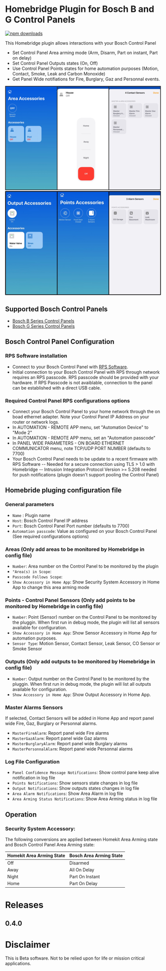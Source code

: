 
# Homebridge Plugin for Bosch B and G Control Panels
[![npm downloads](https://badgen.net/npm/dt/homebridge-boschcontrolpanel_bgseries)](https://www.npmjs.com/package/homebridge-boschcontrolpanel_bgseries)

This Homebridge plugin allows interactions with your Bosch Control Panel

* Set Control Panel Area arming mode (Arm, Disarm, Part on instant, Part on delay)
* Set Control Panel Outputs states (On, Off)
* Use Control Panel Points states for home automation purposes (Motion, Contact, Smoke, Leak and Carbon Monoxide)
* Get Panel Wide notifiations for Fire, Burglary, Gaz and Personnal events. 

![Screenshot](BCP0401.jpg)
![Screenshot](BCP0402.jpg)

## Supported Bosch Control Panels

* [Bosch B Series Control Panels](https://resources-boschsecurity-cdn.azureedge.net/public/documents/B_Series_Quick_Selec_Commercial_Brochure_enUS_23341998603.pdf)
* [Bosch G Series Control Panels](https://resources-boschsecurity-cdn.azureedge.net/public/documents/Bosch_G_Series_Quick_Commercial_Brochure_enUS_23390517387.pdf)

## Bosch Control Panel Configuration

### RPS Software installation
* Connect to your Bosch Control Panel with [RPS Software](https://www2.boschsecurity.us/bseriesinstall/programming).
* Initial connection to your Bosch Control Panel with RPS through network requires an RPS passcode. RPS passcode should be provided with your hardware. If RPS Passcode is not avaiblable, connection to the panel can be established with a direct USB cable. 

### Required Control Panel RPS configurations options
* Connect your Bosch Control Panel to your home network through the on boad ethernet adapter. Note your Control Panel IP Address on your router or network logs. 
* In AUTOMATION - REMOTE APP menu, set "Automation Device" to "Mode 2" 
* In AUTOMATION - REMOTE APP menu, set an "Automation passcode" 
* In PANEL WIDE PARAMETERS - ON BOARD ETHERNET COMMUNICATOR menu, note TCP/UDP PORT NUMBER (defaults to 7700) 
* Your Bosch Control Panel needs to be update to a recent firmware with RPS Software 
-- Needed for a secure connection using TLS > 1.0 with Homebridge
-- Intrusion Integration Protocol Version >= 5.208 needed for push notifications (plugin doesn't support pooling the Control Panel)

## Homebride pluging configuration file
### General parameters
* `Name` : Plugin name
* `Host`:  Bosch Control Panel IP address
* `Port`:  Bosch Control Panel Port number (defaults to 7700)
* `Automation passcode`: Value as configured on your Bosch Control Panel (See required configurations options)
### Areas (Only add areas to be monitored by Homebridge in config file)
* `Number`: Area number on the Control Panel to be monitored by the plugin
* `"Area(s) in Scope`:
* `Passcode Follows Scope`:
* `Show Accessory in Home App`: Show Security System Accessory in Home App to change this area arming mode
### Points - Control Panel Sensors (Only add points to be monitored by Homebridge in config file)
* `Number`: Point (Sensor) number on the Control Panel to be monitored by the pluggin. When first run in debug mode, the plugin will list all sensors available for configuration.
* `Show Accessory in Home App`: Show Sensor Accessory in Home App for automation purposes. 
* `Sensor Type`: Motion Sensor, Contact Sensor, Leak Sensor, CO Sensor or Smoke Sensor
### Outputs (Only add outputs to be monitored by Homebridge in config file)
* `Number`: Output number on the Control Panel to be monitored by the pluggin. When first run in debug mode, the plugin will list all outputs available for configuration.
* `Show Accessory in Home App`: Show Output Accessory in Home App. 
### Master Alarms Sensors
If selected, Contact Sensors will be added in Home App and report panel wide Fire, Gaz, Burglary or Personnal alarms.
* `MasterFireAlarm`: Report panel wide Fire alarms
* `MasterGazAlarm`: Report panel wide Gaz alarms
* `MasterBurglaryAlarm`: Report panel wide Burglary alarms
* `MasterPersonnalAlarm`: Report panel wide Personnal alarms
### Log File Configuration
* `Panel Confidence Message Notifications`: Show control pane keep alive notification in log file
* `Points Notifications`: Show sensors state changes in log file
* `Output Notifications`: Show outputs states changes in log file
* `Area Alarm Notifications`: Show Area Alarm in log file
* `Area Arming Status Notifications`: Show Area Arming status in log file

## Operation
### Security System Accessory:
The following conversions are applied between Homekit Area Arming state and Bosch Control Panel Area Arming state: 

| Homekit Area Arming State | Bosch Area Arming State|
| ------ | ------ | 
| Off | Disarmed
| Away | All On Delay
| Night | Part On Instant
| Home | Part On Delay

# Releases
## 0.4.0

 

# Disclaimer
This is Beta software. Not to be relied upon for life or mission critical applications.

